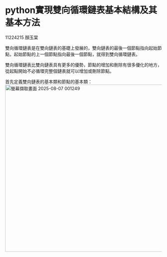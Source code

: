 # python實現雙向循環鏈表基本結構及其基本方法

11224215 顏玉棠

雙向循環鏈表是在雙向鏈表的基礎上發展的，雙向鏈表的最後一個節點指向起始節點，起始節點的上一個節點指向最後一個節點，就得到雙向循環鏈表。

雙向循環鏈表比雙向鏈表具有更多的優勢，節點的增加和刪除有很多優化的地方，從起點開始不必循環完整個鏈表就可以增加或刪除節點。

首先定義雙向鏈表的基本類和節點的基本類：<img width="848" height="537" alt="螢幕擷取畫面 2025-08-07 001249" src="https://github.com/user-attachments/assets/35751c05-50e6-48c6-bbe1-d295e94de108" />

